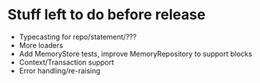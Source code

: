 # Stuff left to do before release

* Typecasting for repo/statement/???
* More loaders
* Add MemoryStore tests, improve MemoryRepository to support blocks
* Context/Transaction support
* Error handling/re-raising
